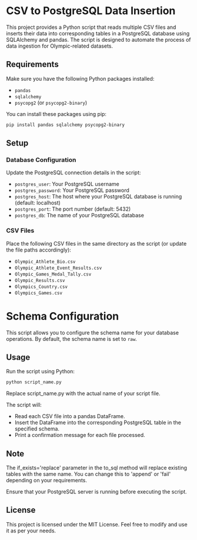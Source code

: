 # CSV to PostgreSQL Data Insertion

This project provides a Python script that reads multiple CSV files and inserts their data into corresponding tables in a PostgreSQL database using SQLAlchemy and pandas. The script is designed to automate the process of data ingestion for Olympic-related datasets.

## Requirements

Make sure you have the following Python packages installed:

- `pandas`
- `sqlalchemy`
- `psycopg2` (or `psycopg2-binary`)

You can install these packages using pip:

```bash
pip install pandas sqlalchemy psycopg2-binary
```

## Setup

### Database Configuration

Update the PostgreSQL connection details in the script:

- `postgres_user`: Your PostgreSQL username
- `postgres_password`: Your PostgreSQL password
- `postgres_host`: The host where your PostgreSQL database is running (default: localhost)
- `postgres_port`: The port number (default: 5432)
- `postgres_db`: The name of your PostgreSQL database

### CSV Files

Place the following CSV files in the same directory as the script (or update the file paths accordingly):

- `Olympic_Athlete_Bio.csv`
- `Olympic_Athlete_Event_Results.csv`
- `Olympic_Games_Medal_Tally.csv`
- `Olympic_Results.csv`
- `Olympics_Country.csv`
- `Olympics_Games.csv`

# Schema Configuration

This script allows you to configure the schema name for your database operations. By default, the schema name is set to `raw`.

## Usage

Run the script using Python:

```bash
python script_name.py

```

Replace script_name.py with the actual name of your script file.

The script will:

- Read each CSV file into a pandas DataFrame.
- Insert the DataFrame into the corresponding PostgreSQL table in the specified schema.
- Print a confirmation message for each file processed.

## Note

The if_exists='replace' parameter in the to_sql method will replace existing tables with the same name. You can change this to 'append' or 'fail' depending on your requirements.

Ensure that your PostgreSQL server is running before executing the script.

## License

This project is licensed under the MIT License. Feel free to modify and use it as per your needs.
